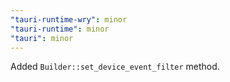 ```yaml
---
"tauri-runtime-wry": minor
"tauri-runtime": minor
"tauri": minor
---
```


Added `Builder::set_device_event_filter` method.
